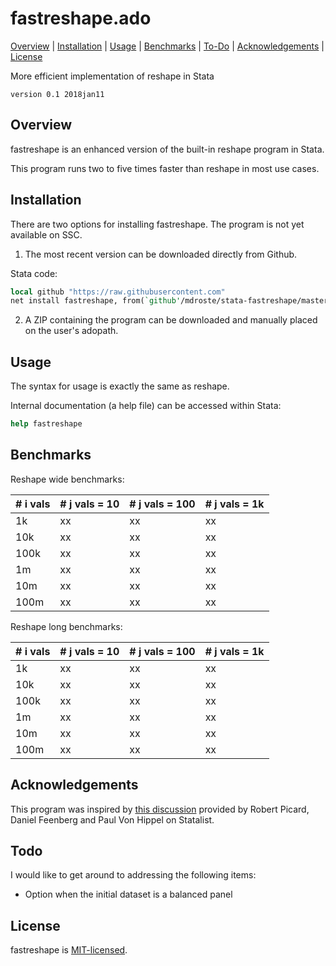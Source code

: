 
fastreshape.ado 
===================================

[Overview](#overview)
| [Installation](#installation)
| [Usage](#usage)
| [Benchmarks](#remarks)
| [To-Do](#todo)
| [Acknowledgements](#acknowledgements)
| [License](#license)

More efficient implementation of reshape in Stata

`version 0.1 2018jan11`

Overview
---------------------------------

fastreshape is an enhanced version of the built-in reshape program in Stata. 

This program runs two to five times faster than reshape in most use cases.


Installation
---------------------------------

There are two options for installing fastreshape. The program is not yet available on SSC.

1. The most recent version can be downloaded directly from Github.

Stata code:
```stata
local github "https://raw.githubusercontent.com"
net install fastreshape, from(`github'/mdroste/stata-fastreshape/master/build/)
```

2. A ZIP containing the program can be downloaded and manually placed on the user's adopath.


Usage
---------------------------------

The syntax for usage is exactly the same as reshape. 

Internal documentation (a help file) can be accessed within Stata:
```stata
help fastreshape
```

Benchmarks
---------------------------------

Reshape wide benchmarks:

| # i vals  | # j vals = 10  | # j vals = 100 | # j vals = 1k  |
| --------- | -------------- | -------------- | -------------- |
| 1k        | xx  		     | xx  		      | xx  		   |
| 10k       | xx  		     | xx  		  	  | xx  		   |
| 100k      | xx  		     | xx     		  | xx  		   |
| 1m        | xx  		     | xx             | xx  		   |
| 10m       | xx  		     | xx      	  	  | xx  		   |
| 100m 		| xx  		     | xx  		      | xx  		   |

Reshape long benchmarks:

| # i vals  | # j vals = 10  | # j vals = 100 | # j vals = 1k  |
| --------- | -------------- | -------------- | -------------- |
| 1k        | xx  		     | xx  		      | xx  		   |
| 10k       | xx  		     | xx  		  	  | xx  		   |
| 100k      | xx  		     | xx     		  | xx  		   |
| 1m        | xx  		     | xx             | xx  		   |
| 10m       | xx  		     | xx      	  	  | xx  		   |
| 100m 		| xx  		     | xx  		      | xx  		   |


Acknowledgements
---------------------------------

This program was inspired by [this discussion](https://www.statalist.org/forums/forum/general-stata-discussion/general/1338350-making-reshape-faster/) provided by Robert Picard, Daniel Feenberg and Paul Von Hippel on Statalist.

  
Todo
---------------------------------

I would like to get around to addressing the following items:

- Option when the initial dataset is a balanced panel 


License
---------------------------------

fastreshape is [MIT-licensed](https://github.com/mdroste/stata-fastreshape/blob/master/LICENSE).

